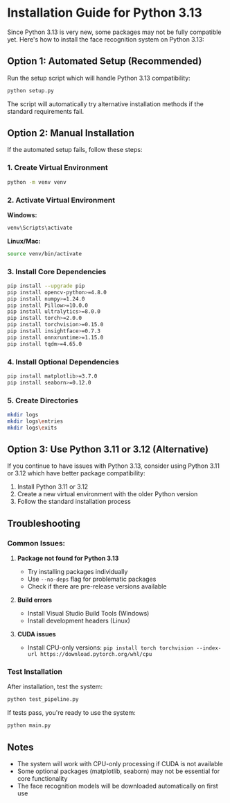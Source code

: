 # Installation Guide for Python 3.13

Since Python 3.13 is very new, some packages may not be fully compatible yet. Here's how to install the face recognition system on Python 3.13:

## Option 1: Automated Setup (Recommended)

Run the setup script which will handle Python 3.13 compatibility:

```bash
python setup.py
```

The script will automatically try alternative installation methods if the standard requirements fail.

## Option 2: Manual Installation

If the automated setup fails, follow these steps:

### 1. Create Virtual Environment
```bash
python -m venv venv
```

### 2. Activate Virtual Environment
**Windows:**
```bash
venv\Scripts\activate
```

**Linux/Mac:**
```bash
source venv/bin/activate
```

### 3. Install Core Dependencies
```bash
pip install --upgrade pip
pip install opencv-python>=4.8.0
pip install numpy>=1.24.0
pip install Pillow>=10.0.0
pip install ultralytics>=8.0.0
pip install torch>=2.0.0
pip install torchvision>=0.15.0
pip install insightface>=0.7.3
pip install onnxruntime>=1.15.0
pip install tqdm>=4.65.0
```

### 4. Install Optional Dependencies
```bash
pip install matplotlib>=3.7.0
pip install seaborn>=0.12.0
```

### 5. Create Directories
```bash
mkdir logs
mkdir logs\entries
mkdir logs\exits
```

## Option 3: Use Python 3.11 or 3.12 (Alternative)

If you continue to have issues with Python 3.13, consider using Python 3.11 or 3.12 which have better package compatibility:

1. Install Python 3.11 or 3.12
2. Create a new virtual environment with the older Python version
3. Follow the standard installation process

## Troubleshooting

### Common Issues:

1. **Package not found for Python 3.13**
   - Try installing packages individually
   - Use `--no-deps` flag for problematic packages
   - Check if there are pre-release versions available

2. **Build errors**
   - Install Visual Studio Build Tools (Windows)
   - Install development headers (Linux)

3. **CUDA issues**
   - Install CPU-only versions: `pip install torch torchvision --index-url https://download.pytorch.org/whl/cpu`

### Test Installation

After installation, test the system:

```bash
python test_pipeline.py
```

If tests pass, you're ready to use the system:

```bash
python main.py
```

## Notes

- The system will work with CPU-only processing if CUDA is not available
- Some optional packages (matplotlib, seaborn) may not be essential for core functionality
- The face recognition models will be downloaded automatically on first use 